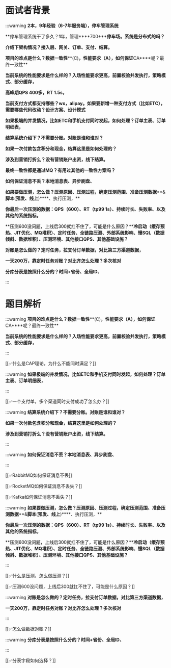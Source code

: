 # 面试者背景


:::warning
**2本，9年经验（6-7年服务端），停车管理系统**

**停车管理系统干了多久？****1****年，管理****700+****停车场。系统是分布式的吗？**

**介绍下架构情况？接入层、网关、订单、支付、结算。**

**项目的难点是什么？数据一致性****(C)****，性能要求（****A****），如何保证****CA****呢？最终一致性**

**当前系统的性能要求是什么样的？入场性能要求更高，前置校验并发执行，策略模式、部分缓存，**

**高峰期****QPS 400****多，****RT 1.5s****，**

**当前支付方式都支持哪些？****wx****，****alipay****。如果要新增一种支付方式（比如****ETC****），需要哪些代码改动？设计方案、设计模式**

**如果极端的并发情况，比如****ETC****和手机支付同时发起，如何处理？订单主表、订单明细表，**

**结算系统介绍下？不需要分账。对账是谁和谁对？**

**如果一次付款包含积分和现金，结算这里是如何处理的？**

**涉及到营销打折么？没有营销账户出资，线下结算。**

**最终一致性都是通过****MQ****？有用过其他的一致性方案吗？**

**如何保证消息不丢？本地消息表、异步刷盘、**

**如果要做压测，怎么做？压测原因、压测过程，确定压测范围、准备压测数据****&****脚本****(****预发、线上****)****、执行压测，**

**你最后一次压测的数据：****QPS****（****600****）、****RT****（****tp99 1s****）、持续时长、失败率、以及其他的系统指标。**

**<font style="color:#000000;">压测600没问题，上线后300就扛不住了，可能是什么原因？</font>****冷启动（缓存预热、JIT优化、MQ堆积）、定时任务、全链路压测、外部系统影响、慢SQL（数据倾斜、数据堆积）、压测环境、其他接口QPS、其他基础设施？**

**对账是怎么做的？定时任务，拉支付订单数据，对比第三方渠道数据，**

**一天****200****万，靠定时任务对账？对比齐怎么处理？多次核对**

**分库分表是按照什么分的？时间+省份、全局ID、**

:::

# 题目解析




:::warning
**项目的难点是什么？数据一致性****(C)****，性能要求（****A****），如何保证****CA****呢？最终一致性**

**当前系统的性能要求是什么样的？入场性能要求更高，前置校验并发执行，策略模式、部分缓存，**

:::





[[✅什么是CAP理论，为什么不能同时满足？]]





:::warning
**如果极端的并发情况，比如ETC和手机支付同时发起，如何处理？订单主表、订单明细表，**

:::



[[✅一个支付单，多个渠道同时支付成功了怎么办？]]



:::warning
**结算系统介绍下？不需要分账。对账是谁和谁对？**

**如果一次付款包含积分和现金，结算这里是如何处理的？**

**涉及到营销打折么？没有营销账户出资，线下结算。**

:::







:::warning
**如何保证消息不丢？本地消息表、异步刷盘、**

:::



[[✅RabbitMQ如何保证消息不丢]]



[[✅RocketMQ如何保证消息不丢失？]]



[[✅Kafka如何保证消息不丢失？]]



:::warning
**如果要做压测，怎么做？压测原因、压测过程，确定压测范围、准备压测数据****&****脚本****(****预发、线上****)****、执行压测，**

**你最后一次压测的数据：****QPS****（****600****）、****RT****（****tp99 1s****）、持续时长、失败率、以及其他的系统指标。**

**<font style="color:#000000;">压测600没问题，上线后300就扛不住了，可能是什么原因？</font>****冷启动（缓存预热、JIT优化、MQ堆积）、定时任务、全链路压测、外部系统影响、慢SQL（数据倾斜、数据堆积）、压测环境、其他接口QPS、其他基础设施？**

:::



[[✅什么是压测，怎么做压测？]]



[[✅压测600没问题，上线后300就扛不住了，可能是什么原因？]]



:::warning
**对账是怎么做的？定时任务，拉支付订单数据，对比第三方渠道数据，**

**一天200万，靠定时任务对账？对比齐怎么处理？多次核对**

:::



[[✅怎么做数据对账？]]



:::warning
**分库分表是按照什么分的？时间+省份、全局ID、**

:::



[[✅分表字段如何选择？]]

